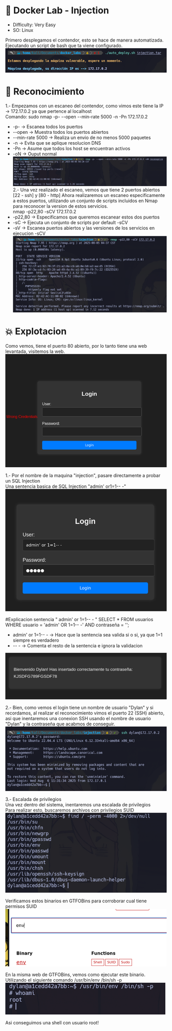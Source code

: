 # 🐋 Docker Lab - Injection

- Difficulty: Very Easy
- SO: Linux 

Primero desplegamos el contendor, esto se hace de manera automatizada. Ejecutando un script de bash que ta viene configurado. 
![DespliegueDocker](./images/InjectionImages/desplieuge.png)

# 🎯 Reconocimiento 
1.- Empezamos con un escaneo del contendor, como vimos este tiene la IP -> 172.17.0.2 ya que pertence al localhost  
Comando: sudo nmap -p- --open --min-rate 5000 -n -Pn 172.17.0.2 
- -p- -> Escanea todos los puertos
- --open -> Muestra todos los puertos abiertos 
- --min-rate 5000 -> Realiza un envio de no menos 5000 paquetes 
- -n -> Evita que se aplique resolucion DNS
- -Pn -> Asume que todos los host se encuentran activos 
- -oN -> Ouput normal 
![Reconocimiento](./images/InjectionImages/reconocimientoNmap.png)
2.- Una vez realizado el escaneo, vemos que tiene 2 puertos abiertos [22 - ssh]  y [80 - http]
  Ahora realizaremos un escaneo especificamente a estos puertos, utilizando un conjunto de scripts incluidos en Nmap para reconocer la version de estos servicios.<br>
  nmap -p22,80 -sCV 172.17.0.2
- -p22,80 -> Especificamos que queremos escanear estos dos puertos
- -sC -> Ejecuta un conjunto de scripts por default -sCV
- -sV -> Escanea puertos abiertos y las versiones de los servicios en ejecucion -sCV
![Servicios](./images/InjectionImages/versionesServices.png) <br>

# 💥 Explotacion 
Como vemos, tiene el puerto 80 abierto, por lo tanto tiene una web levantada, visitemos la web. 
![Web](./images/InjectionImages/web.png)

1.- Por el nombre de la maquina "injection", pasare directamente a probar un SQL Injection  
Una sentencia basica de SQL Injection "admin' or1=1-- -"  
![SQLInjection](./images/InjectionImages/sqlInjection.png)

#Explicacion sentencia " admin' or 1=1-- - " 
SELECT * FROM usuarios WHERE usuario = 'admin' OR 1=1-- -' AND contraseña = '';
- admin' or 1=1-- - -> Hace que la sentencia sea valida si o si, ya que 1=1 siempre es verdadero
- -- - -> Comenta el resto de la sentencia e ignora la validacion

![Login](./images/InjectionImages/login.png)

2.- Bien, como vemos el login tiene un nombre de usuario "Dylan" y si recordamos, al realizar el reconocimiento vimos el puerto 22 (SSH) abierto, asi que inentaremos una conexion SSH usando el nombre de usuario "Dylan" y la contraseña que acabmos de conseguir.
![SSH](./images/InjectionImages/ssh.png)

3.- Escalada de privilegios<br>
Una vez dentro del sistema, inentaremos una escalada de privilegios<br>
Para realizar esto, buscaremos archivos con privilegios SUID
![SUID](./images/InjectionImages/SUID.png)

Verificamos estos binarios en GTFOBins para corroborar cual tiene permisos SUID
![PrivSUID](./images/InjectionImages/privSUID.png)

En la misma web de GTFOBins, vemos como ejecutar este binario.
Utilizando el siguiente comando
/usr/bin/env /bin/sh -p
![Root](./images/InjectionImages/root.png)

Asi conseguimos una shell con usuario root! 



